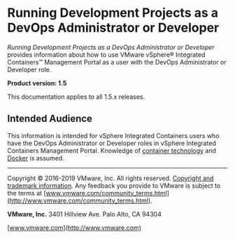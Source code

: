 # Running Development Projects as a DevOps Administrator or Developer

*Running Development Projects as a DevOps Administrator or Developer* provides information about how to use VMware vSphere&reg; Integrated Containers&trade; Management Portal as a user with the DevOps Administrator or Developer role.

**Product version: 1.5**

This documentation applies to all 1.5.x releases.

## Intended Audience

This information is intended for vSphere Integrated Containers users who have the DevOps Administrator or Developer roles in vSphere Integrated Containers Management Portal. Knowledge of [container technology](https://en.wikipedia.org/wiki/Operating-system-level_virtualization) and [Docker](https://docs.docker.com/) is assumed.

----------

Copyright &copy; 2016-2019 VMware, Inc. All rights reserved. [Copyright and trademark information](http://pubs.vmware.com/copyright-trademark.html). Any feedback you provide to VMware is subject to the terms at [www.vmware.com/community_terms.html](http://www.vmware.com/community_terms.html).

**VMware, Inc.**
3401 Hillview Ave.
Palo Alto, CA 94304

[www.vmware.com](http://www.vmware.com)
